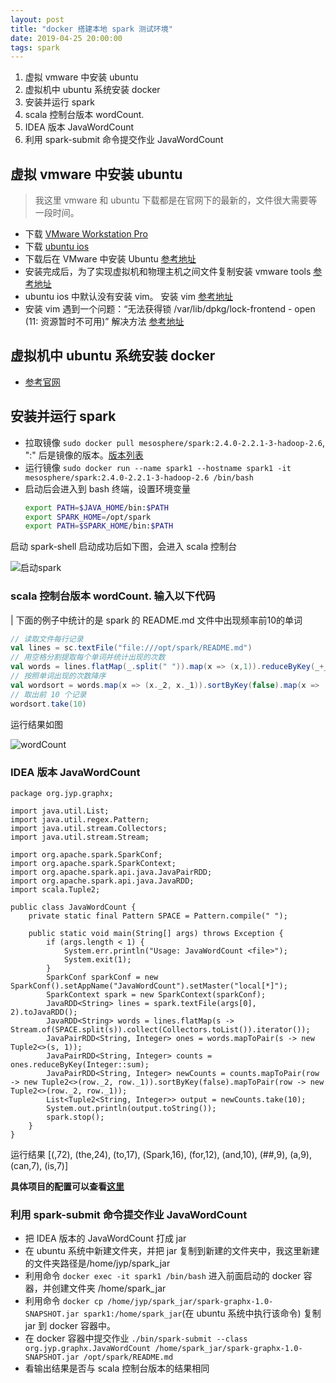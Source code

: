 ```yaml
---
layout: post
title: "docker 搭建本地 spark 测试环境"
date: 2019-04-25 20:00:00
tags: spark
---
```


1. 虚拟 vmware 中安装 ubuntu
2. 虚拟机中 ubuntu 系统安装 docker
3. 安装并运行 spark
4. scala 控制台版本 wordCount.
5. IDEA 版本 JavaWordCount
6. 利用 spark-submit 命令提交作业 JavaWordCount




## 虚拟 vmware 中安装 ubuntu

> 我这里 vmware 和 ubuntu 下载都是在官网下的最新的，文件很大需要等一段时间。

- 下载 [VMware Workstation Pro](https://my.vmware.com/cn/web/vmware/downloads)
- 下载 [ubuntu ios](https://www.ubuntu.com/download/desktop)
- 下载后在 VMware 中安装 Ubuntu [参考地址](https://blog.csdn.net/stpeace/article/details/78598333)
- 安装完成后，为了实现虚拟机和物理主机之间文件复制安装 vmware tools [参考地址](https://jingyan.baidu.com/article/597a0643356fdc312b5243f6.html)
- ubuntu ios 中默认没有安装 vim。 安装 vim [参考地址](https://jingyan.baidu.com/article/046a7b3efd165bf9c27fa915.html)
- 安装 vim 遇到一个问题：“无法获得锁 /var/lib/dpkg/lock-frontend - open (11: 资源暂时不可用)” 解决方法 [参考地址](https://jingyan.baidu.com/article/a65957f435f60b24e67f9b07.html)

## 虚拟机中 ubuntu 系统安装 docker

- [参考官网](https://docs.docker.com/install/linux/docker-ce/ubuntu/) 

## 安装并运行 spark

- 拉取镜像 `sudo docker pull mesosphere/spark:2.4.0-2.2.1-3-hadoop-2.6`, ":" 后是镜像的版本。[版本列表](https://hub.docker.com/r/mesosphere/spark/tags/)
- 运行镜像 `sudo docker run --name spark1 --hostname spark1 -it mesosphere/spark:2.4.0-2.2.1-3-hadoop-2.6 /bin/bash`
- 启动后会进入到 bash 终端，设置环境变量
    ```bash
    export PATH=$JAVA_HOME/bin:$PATH
    export SPARK_HOME=/opt/spark
    export PATH=$SPARK_HOME/bin:$PATH
    ```
启动 spark-shell 启动成功后如下图，会进入 scala 控制台

![启动spark](https://gitee.com/jyp10/jyp10/raw/blog/images/2019/spark_start.png)


### scala 控制台版本 wordCount. 输入以下代码

| 下面的例子中统计的是 spark 的 README.md 文件中出现频率前10的单词

```scala
// 读取文件每行记录
val lines = sc.textFile("file:///opt/spark/README.md")
// 用空格分割提取每个单词并统计出现的次数
val words = lines.flatMap(_.split(" ")).map(x => (x,1)).reduceByKey(_+_)
// 按照单词出现的次数降序
val wordsort = words.map(x => (x._2, x._1)).sortByKey(false).map(x => (x._2, x._1))
// 取出前 10 个记录
wordsort.take(10)
```
运行结果如图

![wordCount](https://gitee.com/jyp10/jyp10/raw/blog/images/2019/spark_wordCount.png)

### IDEA 版本 JavaWordCount
```
package org.jyp.graphx;

import java.util.List;
import java.util.regex.Pattern;
import java.util.stream.Collectors;
import java.util.stream.Stream;

import org.apache.spark.SparkConf;
import org.apache.spark.SparkContext;
import org.apache.spark.api.java.JavaPairRDD;
import org.apache.spark.api.java.JavaRDD;
import scala.Tuple2;

public class JavaWordCount {
	private static final Pattern SPACE = Pattern.compile(" ");

	public static void main(String[] args) throws Exception {
	    if (args.length < 1) {
			System.err.println("Usage: JavaWordCount <file>");
			System.exit(1);
		}
		SparkConf sparkConf = new SparkConf().setAppName("JavaWordCount").setMaster("local[*]");
		SparkContext spark = new SparkContext(sparkConf);
		JavaRDD<String> lines = spark.textFile(args[0], 2).toJavaRDD();
		JavaRDD<String> words = lines.flatMap(s -> Stream.of(SPACE.split(s)).collect(Collectors.toList()).iterator());
		JavaPairRDD<String, Integer> ones = words.mapToPair(s -> new Tuple2<>(s, 1));
		JavaPairRDD<String, Integer> counts = ones.reduceByKey(Integer::sum);
		JavaPairRDD<String, Integer> newCounts = counts.mapToPair(row -> new Tuple2<>(row._2, row._1)).sortByKey(false).mapToPair(row -> new Tuple2<>(row._2, row._1));
		List<Tuple2<String, Integer>> output = newCounts.take(10);
		System.out.println(output.toString());
		spark.stop();
	}
}
```
运行结果 [(,72), (the,24), (to,17), (Spark,16), (for,12), (and,10), (##,9), (a,9), (can,7), (is,7)]

**具体项目的配置可以查看[这里](https://github.com/yupengj/spark-graphx)**

### 利用 spark-submit 命令提交作业 JavaWordCount

- 把 IDEA 版本的 JavaWordCount 打成 jar 
- 在 ubuntu 系统中新建文件夹，并把 jar 复制到新建的文件夹中，我这里新建的文件夹路径是/home/jyp/spark_jar
- 利用命令 `docker exec -it spark1 /bin/bash` 进入前面启动的 docker 容器，并创建文件夹 /home/spark_jar
- 利用命令 `docker cp /home/jyp/spark_jar/spark-graphx-1.0-SNAPSHOT.jar spark1:/home/spark_jar`(在 ubuntu 系统中执行该命令) 复制jar 到 docker 容器中。
- 在 docker 容器中提交作业 `./bin/spark-submit --class org.jyp.graphx.JavaWordCount /home/spark_jar/spark-graphx-1.0-SNAPSHOT.jar /opt/spark/README.md`
- 看输出结果是否与 scala 控制台版本的结果相同